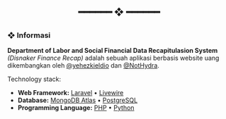 <h2 align="center"> ━━━━━━  ❖  ━━━━━━ </h2>

<h2></h2>

### ❖ Informasi

**Department of Labor and Social Financial Data Recapitulasion System** *(Disnaker Finance Recap)* adalah sebuah aplikasi berbasis website uang dikembangkan oleh [@yehezkieldio](https://github.com/yehezkieldio) dan [@NotHydra](https://github.com/NotHydra).

Technology stack:

- **Web Framework:** [Laravel](https://laravel.com/) • [Livewire](https://laravel-livewire.com)
- **Database:** [MongoDB Atlas](https://www.mongodb.com/atlas/database) • [PostgreSQL](https://www.postgresql.org/)
- **Programming Language:** [PHP](https://www.php.net/) • [Python](https://www.python.org/)